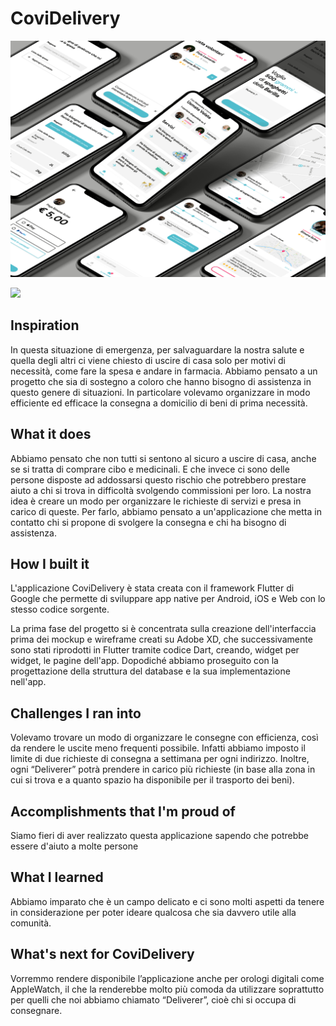 # CoviDelivery

![img](img.png)

[![](http://img.youtube.com/vi/ep5X1bx-1xw/0.jpg)](http://www.youtube.com/watch?v=ep5X1bx-1xw "")

## Inspiration
In questa situazione di emergenza, per salvaguardare la nostra salute e quella degli altri ci viene chiesto di uscire di casa solo per motivi di necessità, come fare la spesa e andare in farmacia.
Abbiamo pensato a un progetto che sia di sostegno a coloro che hanno bisogno di assistenza in questo genere di situazioni.
In particolare volevamo organizzare in modo efficiente ed efficace la consegna a domicilio di beni di prima necessità.

## What it does
Abbiamo pensato che non tutti si sentono al sicuro a uscire di casa, anche se si tratta di comprare cibo e medicinali. E che invece ci sono delle persone disposte ad addossarsi questo rischio che potrebbero prestare aiuto a chi si trova in difficoltà svolgendo commissioni per loro.
La nostra idea è creare un modo per organizzare le richieste di servizi e presa in carico di queste. Per farlo, abbiamo pensato a un'applicazione che metta in contatto chi si propone di svolgere la consegna e chi ha bisogno di assistenza. 

## How I built it
L'applicazione CoviDelivery è stata creata con il framework Flutter di Google che permette di sviluppare app native per Android, iOS e  Web con lo stesso codice sorgente.

La prima fase del progetto si è concentrata sulla creazione dell'interfaccia prima dei mockup e wireframe creati su Adobe XD, che successivamente sono stati riprodotti in Flutter tramite codice Dart, creando, widget per widget, le pagine dell'app. Dopodiché abbiamo proseguito con la progettazione della struttura del database e la sua implementazione nell'app.

## Challenges I ran into
Volevamo trovare un modo di organizzare le consegne con efficienza, così da rendere le uscite meno frequenti possibile. Infatti abbiamo imposto il limite di due richieste di consegna a settimana per ogni indirizzo. Inoltre, ogni “Deliverer” potrà prendere in carico più richieste (in base alla zona in cui si trova e a quanto spazio ha disponibile per il trasporto dei beni).

## Accomplishments that I'm proud of
Siamo fieri di aver realizzato questa applicazione sapendo che potrebbe essere d'aiuto a molte persone

## What I learned
Abbiamo imparato che è un campo delicato e ci sono molti aspetti da tenere in considerazione per poter ideare qualcosa che sia davvero utile alla comunità.

## What's next for CoviDelivery
Vorremmo rendere disponibile l’applicazione anche per orologi digitali come AppleWatch, il che la renderebbe molto più comoda da utilizzare soprattutto per quelli che noi abbiamo chiamato “Deliverer”, cioè chi si occupa di consegnare.
